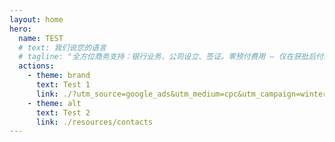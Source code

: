 ```yaml
---
layout: home
hero:
  name: TEST
  # text: 我们说您的语言
  # tagline: "全方位商务支持：银行业务、公司设立、签证。零预付费用 – 仅在获批后付款。"
  actions:
    - theme: brand
      text: Test 1
      link: ./?utm_source=google_ads&utm_medium=cpc&utm_campaign=winter_2025
    - theme: alt
      text: Test 2
      link: ./resources/contacts
---
```

